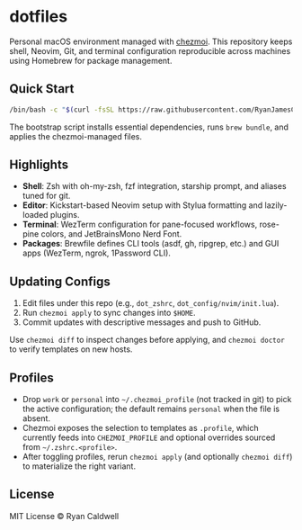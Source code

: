 # dotfiles

Personal macOS environment managed with [chezmoi](https://www.chezmoi.io/). This repository keeps shell, Neovim, Git, and terminal configuration reproducible across machines using Homebrew for package management.

## Quick Start

```bash
/bin/bash -c "$(curl -fsSL https://raw.githubusercontent.com/RyanJamesCaldwell/dotfiles/main/install.sh)"
```

The bootstrap script installs essential dependencies, runs `brew bundle`, and applies the chezmoi-managed files.

## Highlights

- **Shell**: Zsh with oh-my-zsh, fzf integration, starship prompt, and aliases tuned for git.
- **Editor**: Kickstart-based Neovim setup with Stylua formatting and lazily-loaded plugins.
- **Terminal**: WezTerm configuration for pane-focused workflows, rose-pine colors, and JetBrainsMono Nerd Font.
- **Packages**: Brewfile defines CLI tools (asdf, gh, ripgrep, etc.) and GUI apps (WezTerm, ngrok, 1Password CLI).

## Updating Configs

1. Edit files under this repo (e.g., `dot_zshrc`, `dot_config/nvim/init.lua`).
2. Run `chezmoi apply` to sync changes into `$HOME`.
3. Commit updates with descriptive messages and push to GitHub.

Use `chezmoi diff` to inspect changes before applying, and `chezmoi doctor` to verify templates on new hosts.

## Profiles

- Drop `work` or `personal` into `~/.chezmoi_profile` (not tracked in git) to pick the active configuration; the default remains `personal` when the file is absent.
- Chezmoi exposes the selection to templates as `.profile`, which currently feeds into `CHEZMOI_PROFILE` and optional overrides sourced from `~/.zshrc.<profile>`.
- After toggling profiles, rerun `chezmoi apply` (and optionally `chezmoi diff`) to materialize the right variant.

## License

MIT License © Ryan Caldwell
